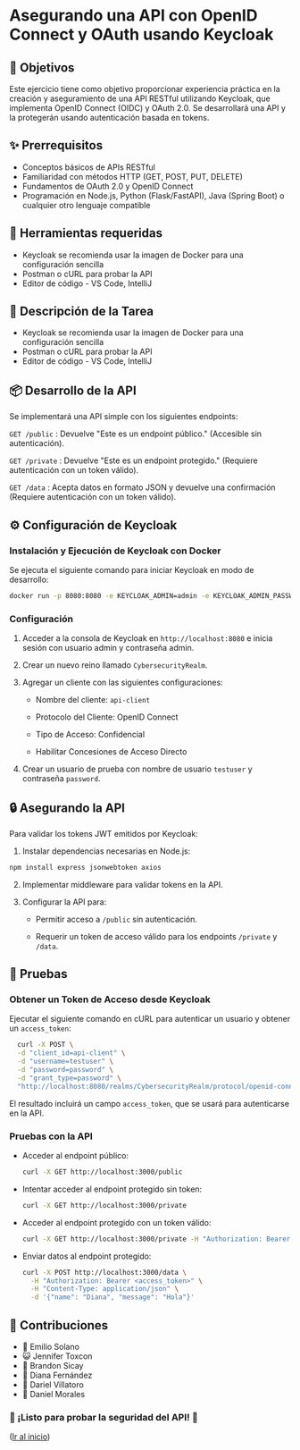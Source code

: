 <!--
PROJECT NAME
-->

# Asegurando una API con OpenID Connect y OAuth usando Keycloak

<a id="readme-top"></a>

<!--
PROJECT DESCRIPTION
-->

## 🔎 Objetivos

Este ejercicio tiene como objetivo proporcionar experiencia práctica en la creación y aseguramiento de una API RESTful utilizando Keycloak, que implementa OpenID Connect (OIDC) y OAuth 2.0. Se desarrollará una API y la protegerán usando autenticación basada en tokens.

## ✨ Prerrequisitos
- Conceptos básicos de APIs RESTful
- Familiaridad con métodos HTTP (GET, POST, PUT, DELETE)
- Fundamentos de OAuth 2.0 y OpenID Connect
- Programación en Node.js, Python (Flask/FastAPI), Java (Spring Boot) o cualquier otro lenguaje compatible


## 🧰 Herramientas requeridas
- Keycloak se recomienda usar la imagen de Docker para una configuración sencilla
- Postman o cURL para probar la API
- Editor de código - VS Code, IntelliJ


## 📖 Descripción de la Tarea
- Keycloak se recomienda usar la imagen de Docker para una configuración sencilla
- Postman o cURL para probar la API
- Editor de código - VS Code, IntelliJ


## 📦 Desarrollo de la API

Se implementará una API simple con los siguientes endpoints:

`GET /public` : Devuelve "Este es un endpoint público." (Accesible sin autenticación).

`GET /private` : Devuelve "Este es un endpoint protegido." (Requiere autenticación con un token válido).

`GET /data` : Acepta datos en formato JSON y devuelve una confirmación (Requiere autenticación con un token válido).

## ⚙️ Configuración de Keycloak 

### Instalación y Ejecución de Keycloak con Docker

Se ejecuta el siguiente comando para iniciar Keycloak en modo de desarrollo:

  ```bash
  docker run -p 8080:8080 -e KEYCLOAK_ADMIN=admin -e KEYCLOAK_ADMIN_PASSWORD=admin quay.io/keycloak/keycloak:latest start-dev
  ```

### Configuración

1. Acceder a la consola de Keycloak en `http://localhost:8080` e inicia sesión con usuario admin y contraseña admin.

2. Crear un nuevo reino llamado `CybersecurityRealm`.

3. Agregar un cliente con las siguientes configuraciones:

    * Nombre del cliente: `api-client`

    * Protocolo del Cliente: OpenID Connect

    * Tipo de Acceso: Confidencial

    * Habilitar Concesiones de Acceso Directo

4. Crear un usuario de prueba con nombre de usuario `testuser` y contraseña `password`.

## 🔒 Asegurando la API

Para validar los tokens JWT emitidos por Keycloak:

1. Instalar dependencias necesarias en Node.js:

  ```bash
  npm install express jsonwebtoken axios
  ```

2. Implementar middleware para validar tokens en la API.

3. Configurar la API para:

    * Permitir acceso a `/public` sin autenticación.

    * Requerir un token de acceso válido para los endpoints `/private` y `/data`.

## 🧪 Pruebas

### Obtener un Token de Acceso desde Keycloak

Ejecutar el siguiente comando en cURL para autenticar un usuario y obtener un `access_token`:

  ```bash
    curl -X POST \
    -d "client_id=api-client" \
    -d "username=testuser" \
    -d "password=password" \
    -d "grant_type=password" \
    "http://localhost:8080/realms/CybersecurityRealm/protocol/openid-connect/token"
  ```

El resultado incluirá un campo `access_token`, que se usará para autenticarse en la API.

### Pruebas con la API

* Acceder al endpoint público:
  ```bash 
  curl -X GET http://localhost:3000/public
  ```

* Intentar acceder al endpoint protegido sin token:
  ```bash 
  curl -X GET http://localhost:3000/private
  ```

* Acceder al endpoint protegido con un token válido:
  ```bash 
  curl -X GET http://localhost:3000/private -H "Authorization: Bearer <access_token>"
  ```

* Enviar datos al endpoint protegido:
  ```bash 
  curl -X POST http://localhost:3000/data \
    -H "Authorization: Bearer <access_token>" \
    -H "Content-Type: application/json" \
    -d '{"name": "Diana", "message": "Hola"}'
  ```

## 👥 Contribuciones
- 🍖 Emilio Solano
- 😺 Jennifer Toxcon
- 🐳 Brandon Sicay
- 👀 Diana Fernández
- 🤡 Dariel Villatoro
- 🐶 Daniel Morales

### 🚀 ¡Listo para probar la seguridad del API! 🎯


<p align="left">(<a href="#readme-top">Ir al inicio</a>)</p>

